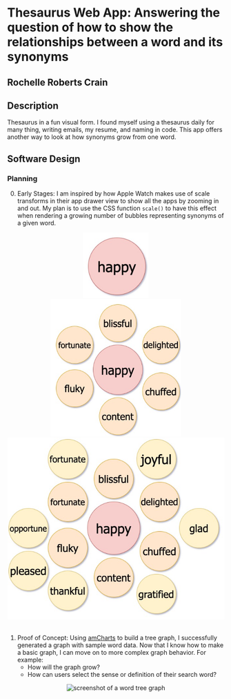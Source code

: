 # Thesaurus Web App: Answering the question of how to show the relationships between a word and its synonyms

## Rochelle Roberts Crain

## Description

Thesaurus in a fun visual form. I found myself using a thesaurus daily for many thing, writing emails, my resume, and naming in code. This app offers another way to look at how synonyms grow from one word.

## Software Design

### Planning

0. Early Stages:
   I am inspired by how Apple Watch makes use of scale transforms in their app drawer view to show all the apps by zooming in and out. My plan is to use the CSS function `scale()` to have this effect when rendering a growing number of bubbles representing synonyms of a given word.

<div align="center">

<img src="images/bubbles-init.jpeg" alt="input section" width="30%"/>
<br>
<img src="images/bubbles-one-level.jpeg" alt="output section" width="60%"/>
<br>
<img src="images/bubbles-two-levels.jpeg" alt="output section" width="100%"/>

</div>
<br>

1. Proof of Concept:
   Using [amCharts](https://www.amcharts.com/docs/v4/) to build a tree graph, I successfully generated a graph with sample word data.
   Now that I know how to make a basic graph, I can move on to more complex graph behavior. For example:
   - How will the graph grow?
   - How can users select the sense or definition of their search word?

<div align="center">
<img src="images/HomeView.png" alt="screenshot of a word tree graph" width="90%"/>
</div>
<br>
